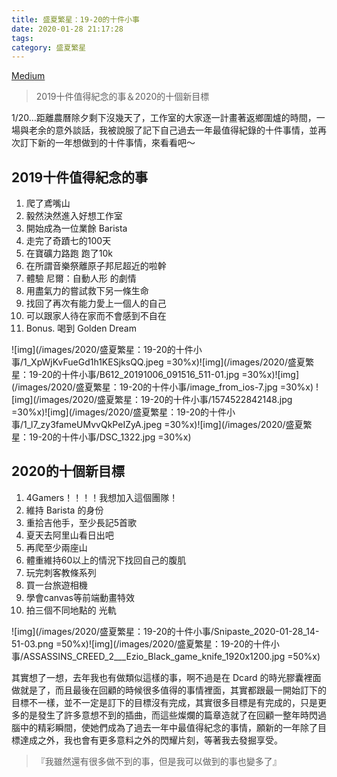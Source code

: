 ```yaml
---
title: 盛夏繁星：19-20的十件小事
date: 2020-01-28 21:17:28
tags:
category: 盛夏繁星
---
```


[Medium](https://medium.com/@wsw0615/19-20%E7%9A%84%E5%8D%81%E4%BB%B6%E5%B0%8F%E4%BA%8B-62dfdd36d300)

> 2019十件值得紀念的事＆2020的十個新目標

1/20…距離農曆除夕剩下沒幾天了，工作室的大家逐一計畫著返鄉圍爐的時間，一場與老余的意外談話，我被說服了記下自己過去一年最值得紀錄的十件事情，並再次訂下新的一年想做到的十件事情，來看看吧～

## 2019十件值得紀念的事
1. 爬了鳶嘴山
2. 毅然決然進入好想工作室
3. 開始成為一位業餘 Barista
4. 走完了奇蹟七的100天
5. 在寶礦力路跑 跑了10k
6. 在所謂音樂祭離原子邦尼超近的啦幹
7. 體驗 尼爾：自動人形 的劇情
8. 用盡氣力的嘗試救下另一條生命
9. 找回了再次有能力愛上一個人的自己
10. 可以跟家人待在家而不會感到不自在
11. Bonus. 喝到 Golden Dream

![img](/images/2020/盛夏繁星：19-20的十件小事/1_XpWjKvFueGd1h1KESjksQQ.jpeg =30%x)![img](/images/2020/盛夏繁星：19-20的十件小事/B612_20191006_091516_511-01.jpg =30%x)![img](/images/2020/盛夏繁星：19-20的十件小事/image_from_ios-7.jpg =30%x)
![img](/images/2020/盛夏繁星：19-20的十件小事/1574522842148.jpg =30%x)![img](/images/2020/盛夏繁星：19-20的十件小事/1_l7_zy3fameUMvvQkPeIZyA.jpeg =30%x)![img](/images/2020/盛夏繁星：19-20的十件小事/DSC_1322.jpg =30%x)

## 2020的十個新目標
1. 4Gamers！！！！我想加入這個團隊！
1. 維持 Barista 的身份
1. 重拾吉他手，至少長記5首歌
1. 夏天去阿里山看日出吧
1. 再爬至少兩座山
1. 體重維持60以上的情況下找回自己的腹肌
1. 玩完刺客教條系列
1. 買一台旅遊相機
1. 學會canvas等前端動畫特效
1. 拍三個不同地點的 光軌

![img](/images/2020/盛夏繁星：19-20的十件小事/Snipaste_2020-01-28_14-51-03.png =50%x)![img](/images/2020/盛夏繁星：19-20的十件小事/ASSASSINS_CREED_2___Ezio_Black_game_knife_1920x1200.jpg =50%x)

其實想了一想，去年我也有做類似這樣的事，啊不過是在 Dcard 的時光膠囊裡面做就是了，而且最後在回顧的時候很多值得的事情裡面，其實都跟最一開始訂下的目標不一樣，並不一定是訂下的目標沒有完成，其實很多目標是有完成的，只是更多的是發生了許多意想不到的插曲，而這些燦爛的篇章造就了在回顧一整年時閃過腦中的精彩瞬間，使她們成為了過去一年中最值得紀念的事情，願新的一年除了目標達成之外，我也會有更多意料之外的閃耀片刻，等著我去發掘享受。

> 『我雖然還有很多做不到的事，但是我可以做到的事也變多了』
